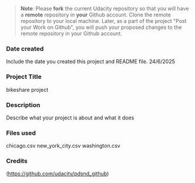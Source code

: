 >**Note**: Please **fork** the current Udacity repository so that you will have a **remote** repository in **your** Github account. Clone the remote repository to your local machine. Later, as a part of the project "Post your Work on Github", you will push your proposed changes to the remote repository in your Github account.

### Date created
Include the date you created this project and README file.
24/6/2025

### Project Title
bikeshare project


### Description
Describe what your project is about and what it does

### Files used
chicago.csv
new_york_city.csv
washington.csv

### Credits
(https://github.com/udacity/pdsnd_github)

